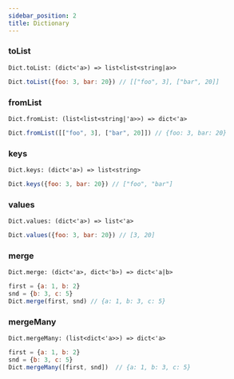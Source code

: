 ```yaml
---
sidebar_position: 2
title: Dictionary
---
```

### toList
```
Dict.toList: (dict<'a>) => list<list<string|a>>
```

```js
Dict.toList({foo: 3, bar: 20}) // [["foo", 3], ["bar", 20]]
```

### fromList
```
Dict.fromList: (list<list<string|'a>>) => dict<'a>
```
```js
Dict.fromList([["foo", 3], ["bar", 20]]) // {foo: 3, bar: 20}
```

### keys
```
Dict.keys: (dict<'a>) => list<string>
```
```js
Dict.keys({foo: 3, bar: 20}) // ["foo", "bar"]
```

### values
```
Dict.values: (dict<'a>) => list<'a>
```
```js
Dict.values({foo: 3, bar: 20}) // [3, 20]
```

### merge
```
Dict.merge: (dict<'a>, dict<'b>) => dict<'a|b>
```

```js
first = {a: 1, b: 2}
snd = {b: 3, c: 5}
Dict.merge(first, snd) // {a: 1, b: 3, c: 5}
```

### mergeMany
```
Dict.mergeMany: (list<dict<'a>>) => dict<'a>
```

```js
first = {a: 1, b: 2}
snd = {b: 3, c: 5}
Dict.mergeMany([first, snd])  // {a: 1, b: 3, c: 5}
```